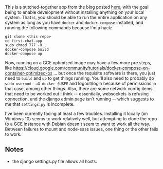 This is a stitched-together app from the blog posted [here](https://revs.runtime-revolution.com/a-simple-real-time-chat-with-django-channels-and-react-b73edc3a79f2), with the goal being to enable development without installing anything on your local system. That is, you should be able to run the entire application on any system as long as you have `docker` and `docker-compose` installed, and running the following commands because I'm a hack:

```
git clone <this repo>
cd first-chat-app
sudo chmod 777 -R .
docker-compose build
docker-compose up
```

Now, running on a GCE optimized image may have a few more pre steps, like https://cloud.google.com/community/tutorials/docker-compose-on-container-optimized-os ... but once the requisite software is there, you just need to `build` and `up` to get things running. You'll also need to probably do ` sudo usermod -aG docker $USER` and logout/login because of permissions in that case, among other things. Also, there are some network config items that need to be worked out I think -- essentially, websockets is refusing connection, and the django admin page isn't running -- which suggests to me that `settings.py` is incomplete.

I've been currently facing at least a few troubles. Installing it locally (on Windows 10) seems to work relatively well, but attempting to clone the repo to a GCE instance with Debian doesn't seem to want to work all the way. Between failures to mount and node-sass issues, one thing or the other fails to work.



## Notes

- the django settings.py file allows all hosts. 
